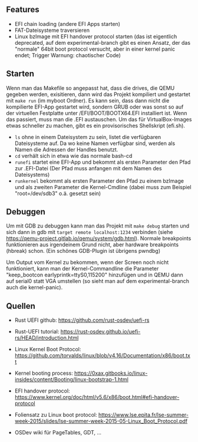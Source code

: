 ## Features
- EFI chain loading (andere EFI Apps starten)
- FAT-Dateisysteme traversieren
- Linux bzImage mit EFI handover protocol starten (das ist eigentlich deprecated, auf dem experimental-branch gibt es einen Ansatz, der das "normale" 64bit boot protocol versucht, aber in einer kernel panic endet; Trigger Warnung: chaotischer Code)

## Starten

Wenn man das Makefile so angepasst hat, dass die drives, die QEMU gegeben werden, exisitieren, dann wird das Projekt kompiliert und gestartet mit `make run` (im myboot Ordner). Es kann sein, dass dann nicht die kompilierte EFI-App gestartet wird, sondern GRUB oder was sonst so auf der virtuellen Festplatte unter /EFI/BOOT/BOOTX64.EFI installiert ist. Wenn das passiert, muss man die .EFI austauschen. Um das für VirtualBox-Images etwas schneller zu machen, gibt es ein provisorisches Shellskript (efi.sh).



- `ls` ohne in einem Dateisystem zu sein, listet die verfügbaren Dateisysteme auf. Da wo keine Namen verfügbar sind, werden als Namen die Adressen der Handles benutzt.
- `cd` verhält sich in etwa wie das normale bash-cd
- `runefi` startet eine EFI-App und bekommt als ersten Parameter den Pfad zur .EFI-Datei (Der Pfad muss anfangen mit dem Namen des Dateisystems)
- `runkernel` bekommt als ersten Parameter den Pfad zu einem bzImage und als zweiten Parameter die Kernel-Cmdline (dabei muss zum Beispiel "root=/dev/sdb3" o.ä. gesetzt sein)


## Debuggen

Um mit GDB zu debuggen kann man das Projekt mit `make debug` starten und sich dann in gdb mit `target remote localhost:1234` verbinden (siehe https://qemu-project.gitlab.io/qemu/system/gdb.html).
Normale breakpoints funktionieren aus irgendeinem Grund nicht, aber hardware breakpoints (hbreak) schon.
(Ein schönes GDB-Plugin ist übrigens pwndbg)

Um Output vom Kernel zu bekommen, wenn der Screen noch nicht funktioniert, kann man der Kernel-Commandline die Parameter "keep_bootcon earlyprintk=ttyS0,115200" hinzufügen und in QEMU dann auf serial0 statt VGA umstellen (so sieht man auf dem experimental-branch auch die kernel-panic).


## Quellen

 - Rust UEFI github: https://github.com/rust-osdev/uefi-rs
- Rust-UEFI tutorial: https://rust-osdev.github.io/uefi-rs/HEAD/introduction.html

- Linux Kernel Boot Protocol: https://github.com/torvalds/linux/blob/v4.16/Documentation/x86/boot.txt
- Kernel booting process: https://0xax.gitbooks.io/linux-insides/content/Booting/linux-bootstrap-1.html

- EFI handover protocol: https://www.kernel.org/doc/html/v5.6/x86/boot.html#efi-handover-protocol

- Foliensatz zu Linux boot protocol: https://www.lse.epita.fr/lse-summer-week-2015/slides/lse-summer-week-2015-05-Linux_Boot_Protocol.pdf

- OSDev wiki für PageTables, GDT, ...
